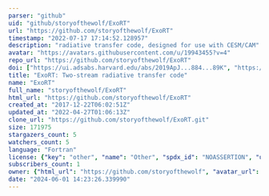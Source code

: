 ```yaml
---
parser: "github"
uid: "github/storyofthewolf/ExoRT"
url: "https://github.com/storyofthewolf/ExoRT"
timestamp: "2022-07-17 17:14:52.128957"
description: "radiative transfer code, designed for use with CESM/CAM"
avatar: "https://avatars.githubusercontent.com/u/19943455?v=4"
repo_url: "https://github.com/storyofthewolf/ExoRT"
doi: ["https://ui.adsabs.harvard.edu/abs/2019ApJ...884...89K", "https://ui.adsabs.harvard.edu/abs/2020ascl.soft02019W/abstract"]
title: "ExoRT: Two-stream radiative transfer code"
name: "ExoRT"
full_name: "storyofthewolf/ExoRT"
html_url: "https://github.com/storyofthewolf/ExoRT"
created_at: "2017-12-22T06:02:51Z"
updated_at: "2022-04-27T01:06:13Z"
clone_url: "https://github.com/storyofthewolf/ExoRT.git"
size: 171975
stargazers_count: 5
watchers_count: 5
language: "Fortran"
license: {"key": "other", "name": "Other", "spdx_id": "NOASSERTION", "url": null, "node_id": "MDc6TGljZW5zZTA="}
subscribers_count: 1
owner: {"html_url": "https://github.com/storyofthewolf", "avatar_url": "https://avatars.githubusercontent.com/u/19943455?v=4", "login": "storyofthewolf", "type": "User"}
date: "2024-06-01 14:23:26.339990"
---
```

